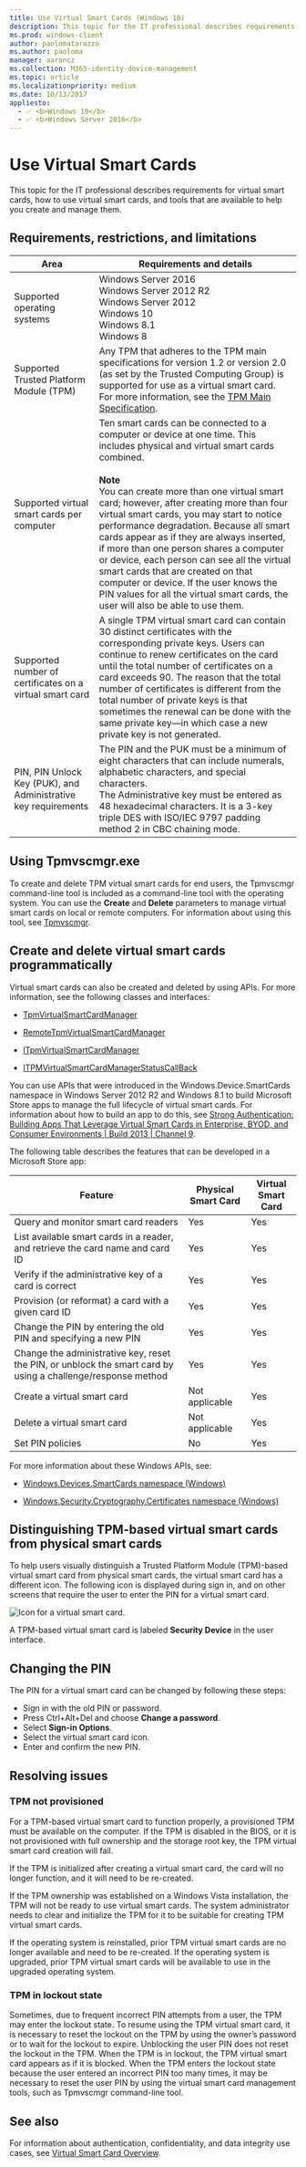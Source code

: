 ```yaml
---
title: Use Virtual Smart Cards (Windows 10)
description: This topic for the IT professional describes requirements for virtual smart cards and provides information about how to use and manage them.
ms.prod: windows-client
author: paolomatarazzo
ms.author: paoloma
manager: aaroncz
ms.collection: M365-identity-device-management
ms.topic: article
ms.localizationpriority: medium
ms.date: 10/13/2017
appliesto: 
  - ✅ <b>Windows 10</b>
  - ✅ <b>Windows Server 2016</b>
---
```


# Use Virtual Smart Cards

This topic for the IT professional describes requirements for virtual smart cards, how to use virtual smart cards, and tools that are available to help you create and manage them.

## Requirements, restrictions, and limitations

| Area        | Requirements and details  |
|-------------|---------------------------|
| Supported operating systems  | Windows Server 2016 <br>Windows Server 2012 R2 <br>Windows Server 2012 <br>Windows 10 <br>Windows 8.1 <br>Windows 8  |
| Supported Trusted Platform Module (TPM)                        | Any TPM that adheres to the TPM main specifications for version 1.2 or version 2.0 (as set by the Trusted Computing Group) is supported for use as a virtual smart card. For more information, see the [TPM Main Specification](http://www.trustedcomputinggroup.org/resources/tpm_main_specification).      |
| Supported virtual smart cards per computer                     | Ten smart cards can be connected to a computer or device at one time. This includes physical and virtual smart cards combined. <br><br>**Note**<br>You can create more than one virtual smart card; however, after creating more than four virtual smart cards, you may start to notice performance degradation. Because all smart cards appear as if they are always inserted, if more than one person shares a computer or device, each person can see all the virtual smart cards that are created on that computer or device. If the user knows the PIN values for all the virtual smart cards, the user will also be able to use them.<br> |
| Supported number of certificates on a virtual smart card       | A single TPM virtual smart card can contain 30 distinct certificates with the corresponding private keys. Users can continue to renew certificates on the card until the total number of certificates on a card exceeds 90. The reason that the total number of certificates is different from the total number of private keys is that sometimes the renewal can be done with the same private key—in which case a new private key is not generated.       |
| PIN, PIN Unlock Key (PUK), and Administrative key requirements | The PIN and the PUK must be a minimum of eight characters that can include numerals, alphabetic characters, and special characters.<br>The Administrative key must be entered as 48 hexadecimal characters. It is a 3-key triple DES with ISO/IEC 9797 padding method 2 in CBC chaining mode.                 |

## Using Tpmvscmgr.exe

To create and delete TPM virtual smart cards for end users, the Tpmvscmgr command-line tool is included as a command-line tool with the operating system. You can use the **Create** and **Delete** parameters to manage virtual smart cards on local or remote computers. For information about using this tool, see [Tpmvscmgr](virtual-smart-card-tpmvscmgr.md).

## Create and delete virtual smart cards programmatically

Virtual smart cards can also be created and deleted by using APIs. For more information, see the following classes and interfaces:

-   [TpmVirtualSmartCardManager](/previous-versions/windows/desktop/legacy/hh707171(v=vs.85))

-   [RemoteTpmVirtualSmartCardManager](/previous-versions/windows/desktop/legacy/hh707166(v=vs.85))

-   [ITpmVirtualSmartCardManager](/windows/win32/api/tpmvscmgr/nn-tpmvscmgr-itpmvirtualsmartcardmanager)

-   [ITPMVirtualSmartCardManagerStatusCallBack](/windows/win32/api/tpmvscmgr/nn-tpmvscmgr-itpmvirtualsmartcardmanagerstatuscallback)

You can use APIs that were introduced in the Windows.Device.SmartCards namespace in Windows Server 2012 R2 and Windows 8.1 to build Microsoft Store apps to manage the full lifecycle of virtual smart cards. For information about how to build an app to do this, see [Strong Authentication: Building Apps That Leverage Virtual Smart Cards in Enterprise, BYOD, and Consumer Environments | Build 2013 | Channel 9](https://channel9.msdn.com/events/build/2013/2-041).

The following table describes the features that can be developed in a Microsoft Store app:

| Feature                                      | Physical Smart Card | Virtual Smart Card |
|----------------------------------------------|---------------------|--------------------|
| Query and monitor smart card readers              | Yes                      | Yes                     |
| List available smart cards in a reader, and retrieve the card name and card ID                 | Yes           | Yes        |
| Verify if the administrative key of a card is correct      | Yes                      | Yes                     |
| Provision (or reformat) a card with a given card ID        | Yes                      | Yes                     |
| Change the PIN by entering the old PIN and specifying a new PIN      | Yes                      | Yes                     |
| Change the administrative key, reset the PIN, or unblock the smart card by using a challenge/response method | Yes     | Yes      |
| Create a virtual smart card                       | Not applicable           | Yes                     |
| Delete a virtual smart card                       | Not applicable           | Yes                     |
| Set PIN policies                                  | No                       | Yes                     |

For more information about these Windows APIs, see:

-   [Windows.Devices.SmartCards namespace (Windows)](/uwp/api/Windows.Devices.SmartCards)

-   [Windows.Security.Cryptography.Certificates namespace (Windows)](/uwp/api/Windows.Security.Cryptography.Certificates)

## Distinguishing TPM-based virtual smart cards from physical smart cards

To help users visually distinguish a Trusted Platform Module (TPM)-based virtual smart card from physical smart cards, the virtual smart card has a different icon. The following icon is displayed during sign in, and on other screens that require the user to enter the PIN for a virtual smart card.

![Icon for a virtual smart card.](images/vsc-virtual-smart-card-icon.png)

A TPM-based virtual smart card is labeled **Security Device** in the user interface.

## Changing the PIN

The PIN for a virtual smart card can be changed by following these steps:
- Sign in with the old PIN or password.
- Press Ctrl+Alt+Del and choose **Change a password**.
- Select **Sign-in Options**.
- Select the virtual smart card icon.
- Enter and confirm the new PIN.
## Resolving issues

### TPM not provisioned

For a TPM-based virtual smart card to function properly, a provisioned TPM must be available on the computer. If the TPM is disabled in the BIOS, or it is not provisioned with full ownership and the storage root key, the TPM virtual smart card creation will fail.

If the TPM is initialized after creating a virtual smart card, the card will no longer function, and it will need to be re-created.

If the TPM ownership was established on a Windows Vista installation, the TPM will not be ready to use virtual smart cards. The system administrator needs to clear and initialize the TPM for it to be suitable for creating TPM virtual smart cards.

If the operating system is reinstalled, prior TPM virtual smart cards are no longer available and need to be re-created. If the operating system is upgraded, prior TPM virtual smart cards will be available to use in the upgraded operating system.

### TPM in lockout state

Sometimes, due to frequent incorrect PIN attempts from a user, the TPM may enter the lockout state. To resume using the TPM virtual smart card, it is necessary to reset the lockout on the TPM by using the owner’s password or to wait for the lockout to expire. Unblocking the user PIN does not reset the lockout in the TPM. When the TPM is in lockout, the TPM virtual smart card appears as if it is blocked. When the TPM enters the lockout state because the user entered an incorrect PIN too many times, it may be necessary to reset the user PIN by using the virtual smart card management tools, such as Tpmvscmgr command-line tool.

## See also

For information about authentication, confidentiality, and data integrity use cases, see [Virtual Smart Card Overview](virtual-smart-card-overview.md).
